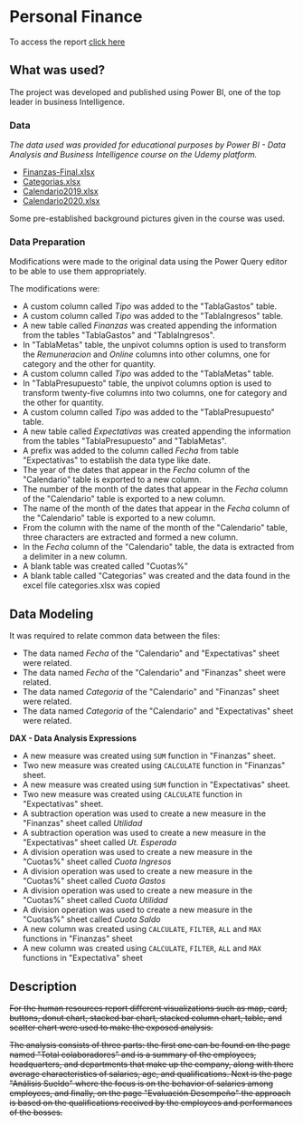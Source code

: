 # Personal Finance 

To access the report [click here](https://app.powerbi.com/view?r=eyJrIjoiMDUzMDY5ZTAtYmE4Zi00MTRlLWI3NTMtNDAyOTIxOWEwOGMzIiwidCI6ImJhYjBiNjc5LWJkNWYtNGZlOC1iNTE2LWM2YjhiMzE3Yzc4MiIsImMiOjR9&pageName=ReportSection)

## What was used? 

The project was developed and published using Power BI, one of the top leader in business Intelligence.

### Data

_The data used was provided for educational purposes by Power BI - Data Analysis and Business Intelligence course on the Udemy platform._

- [Finanzas-Final.xlsx](https://github.com/dhugueth/Finanzas/files/7746845/Finanzas-Final.xlsx)
- [Categorias.xlsx](https://github.com/dhugueth/Finanzas/files/7746854/Categorias.xlsx)
- [Calendario2019.xlsx](https://github.com/dhugueth/Finanzas/files/7746849/Calendario2019.xlsx)
- [Calendario2020.xlsx](https://github.com/dhugueth/Finanzas/files/7746850/Calendario2020.xlsx)

Some pre-established background pictures given in the course was used. 

### Data Preparation

Modifications were made to the original data using the Power Query editor to be able to use them appropriately. 

The modifications were: 

- A custom column called *Tipo* was added to the "TablaGastos" table.
- A custom column called *Tipo* was added to the "TablaIngresos" table.
- A new table called *Finanzas* was created appending the information from the tables "TablaGastos" and "TablaIngresos".
- In "TablaMetas" table, the unpivot columns option is used to transform the *Remuneracion* and *Online* columns into other columns, one for category and the other for quantity.
- A custom column called *Tipo* was added to the "TablaMetas" table.
- In "TablaPresupuesto" table, the unpivot columns option is used to transform twenty-five columns into two columns, one for category and the other for quantity.
- A custom column called *Tipo* was added to the "TablaPresupuesto" table.
- A new table called *Expectativas* was created appending the information from the tables "TablaPresupuesto" and "TablaMetas".
- A prefix was added to the column called *Fecha* from table "Expectativas" to establish the data type like date. 
- The year of the dates that appear in the *Fecha* column of the "Calendario" table is exported to a new column. 
- The number of the month of the dates that appear in the *Fecha* column of the "Calendario" table is exported to a new column.  
- The name of the month of the dates that appear in the *Fecha* column of the "Calendario" table is exported to a new column.
- From the column with the name of the month of the "Calendario" table, three characters are extracted and formed a new column. 
- In the *Fecha* column of the "Calendario" table, the data is extracted from a delimiter in a new column.
- A blank table was created called "Cuotas%"
- A blank table called "Categorias" was created and the data found in the excel file categories.xlsx was copied 

## Data Modeling

It was required to relate common data between the files:

- The data named *Fecha* of the "Calendario" and "Expectativas" sheet were related. 
- The data named *Fecha* of the "Calendario" and "Finanzas" sheet were related. 
- The data named *Categoria* of the "Calendario" and "Finanzas" sheet were related. 
- The data named *Categoria* of the "Calendario" and "Expectativas" sheet were related. 

**DAX - Data Analysis Expressions**

- A new measure was created using `SUM` function in "Finanzas" sheet.
- Two new measure was created using `CALCULATE` function in "Finanzas" sheet.
- A new measure was created using `SUM` function in "Expectativas" sheet.
- Two new measure was created using `CALCULATE` function in "Expectativas" sheet.
- A subtraction operation was used to create a new measure in the "Finanzas" sheet called *Utilidad* 
- A subtraction operation was used to create a new measure in the "Expectativas" sheet called *Ut. Esperada*
- A division operation was used to create a new measure in the "Cuotas%" sheet called *Cuota Ingresos*
- A division operation was used to create a new measure in the "Cuotas%" sheet called *Cuota Gastos* 
- A division operation was used to create a new measure in the "Cuotas%" sheet called *Cuota Utilidad* 
- A division operation was used to create a new measure in the "Cuotas%" sheet called *Cuota Saldo* 
- A new column was created using `CALCULATE`, `FILTER`, `ALL` and `MAX` functions in "Finanzas" sheet 
- A new column was created using `CALCULATE`, `FILTER`, `ALL` and `MAX` functions in "Expectativa" sheet 

## Description

~~For the human resources report different visualizations such as map, card, buttons, donut chart, stacked bar chart, stacked column chart, table, and scatter chart were used to make the exposed analysis.~~

~~The analysis consists of three parts: the first one can be found on the page named "Total colaboradores" and is a summary of the employees, headquarters, and departments that make up the company, along with there average characteristics of salaries, age, and qualifications. Next is the page "Análisis Sueldo" where the focus is on the behavior of salaries among employees, and finally, on the page "Evaluación Desempeño" the approach is based on the qualifications received by the employees and performances of the bosses.~~

